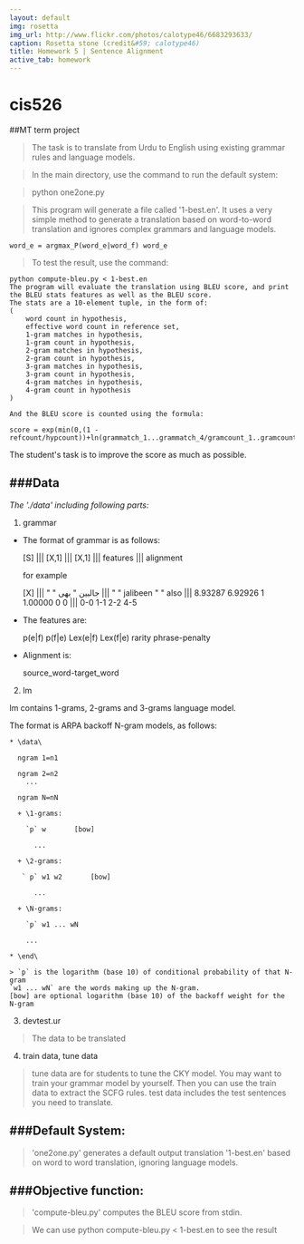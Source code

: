 ```yaml
---
layout: default
img: rosetta
img_url: http://www.flickr.com/photos/calotype46/6683293633/
caption: Rosetta stone (credit&#59; calotype46)
title: Homework 5 | Sentence Alignment
active_tab: homework
---
```

# cis526
##MT term project
> The task is to translate from Urdu to English using existing grammar rules and language models.

> In the main directory, use the command to run the default system:

>	python one2one.py

> This program will generate a file called '1-best.en'. It uses a very simple method to generate a translation based  on word-to-word translation and ignores complex grammars and language models. 
	
	word_e = argmax_P(word_e|word_f) word_e

> To test the result, use the command:

	python compute-bleu.py < 1-best.en
	The program will evaluate the translation using BLEU score, and print the BLEU stats features as well as the BLEU score.
	The stats are a 10-element tuple, in the form of:
	(
		word count in hypothesis, 
		effective word count in reference set, 
		1-gram matches in hypothesis, 
		1-gram count in hypothesis, 
		2-gram matches in hypothesis,
		2-gram count in hypothesis, 
		3-gram matches in hypothesis, 
		3-gram count in hypothesis, 
		4-gram matches in hypothesis, 
		4-gram count in hypothesis
	)

	And the BLEU score is counted using the formula:
	
	score = exp(min(0,(1 - refcount/hypcount))+ln(grammatch_1...grammatch_4/gramcount_1..gramcount_4)
	
The student's task is to improve the score as much as possible.


###Data
-----
_The './data' including following parts:_

1. grammar

  * The format of grammar is as follows:
  
      [S] ||| [X,1] ||| [X,1] ||| features ||| alignment

      for example
  
      [X] ||| " " جالبین " بھی ||| " " jalibeen " " also ||| 8.93287 6.92926 1 1.00000 0 0 ||| 0-0 1-1 2-2 4-5

  * The features are:
  
      p(e|f) p(f|e) Lex(e|f) Lex(f|e) rarity phrase-penalty

  * Alignment is:
  
      source_word-target_word


2. lm

  lm contains 1-grams, 2-grams and 3-grams language model. 

  The format is ARPA backoff N-gram models, as follows:

    * \data\
     
      ngram 1=n1
      
      ngram 2=n2
        ...
        
      ngram N=nN

      + \1-grams:

        `p`	w		[bow]
          
          ...

      + \2-grams:

       ` p`	w1 w2		[bow]
          
          ...

      + \N-grams:
        
        `p`	w1 ... wN
        
        ...

    * \end\

    > `p` is the logarithm (base 10) of conditional probability of that N-gram
    `w1 ... wN` are the words making up the N-gram.
    [bow] are optional logarithm (base 10) of the backoff weight for the N-gram

3. devtest.ur

  > The data to be translated

4. train data, tune data

  > tune data are for students to tune the CKY model. 
  You may want to train your grammar model by yourself. Then you can use the train data to extract the SCFG rules.
  test data includes the test sentences you need to translate.



###Default System:
----
> 'one2one.py' generates a default output translation '1-best.en' based on word to word translation, ignoring language models.



###Objective function:
----
> 'compute-bleu.py' computes the BLEU score from stdin. 

> We can use
	python compute-bleu.py < 1-best.en 
to see the result

